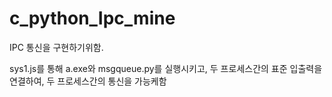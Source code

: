 # c_python_Ipc_mine


IPC 통신을 구현하기위함.


sys1.js를 통해 a.exe와 msgqueue.py를 실행시키고,
두 프로세스간의 표준 입출력을 연결하여, 두 프로세스간의 통신을 가능케함
